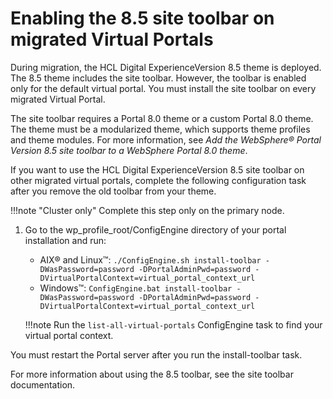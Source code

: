 # Enabling the 8.5 site toolbar on migrated Virtual Portals

During migration, the HCL Digital ExperienceVersion 8.5 theme is deployed. The 8.5 theme includes the site toolbar. However, the toolbar is enabled only for the default virtual portal. You must install the site toolbar on every migrated Virtual Portal.

The site toolbar requires a Portal 8.0 theme or a custom Portal 8.0 theme. The theme must be a modularized theme, which supports theme profiles and theme modules. For more information, see *Add the WebSphere® Portal Version 8.5 site toolbar to a WebSphere Portal 8.0 theme*.

If you want to use the HCL Digital ExperienceVersion 8.5 site toolbar on other migrated virtual portals, complete the following configuration task after you remove the old toolbar from your theme.

!!!note "Cluster only"
    Complete this step only on the primary node.

1.  Go to the wp_profile_root/ConfigEngine directory of your portal installation and run:

    -   AIX® and Linux™: `./ConfigEngine.sh install-toolbar -DWasPassword=password -DPortalAdminPwd=password -DVirtualPortalContext=virtual_portal_context_url`
    -   Windows™: `ConfigEngine.bat install-toolbar -DWasPassword=password -DPortalAdminPwd=password -DVirtualPortalContext=virtual_portal_context_url`

    !!!note
        Run the `list-all-virtual-portals` ConfigEngine task to find your virtual portal context.


You must restart the Portal server after you run the install-toolbar task.

For more information about using the 8.5 toolbar, see the site toolbar documentation.

